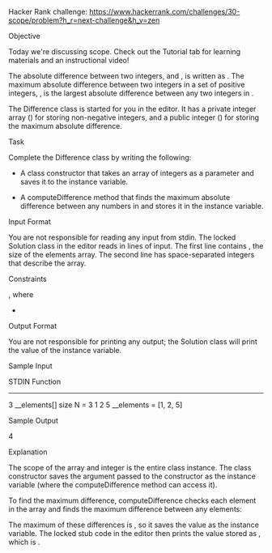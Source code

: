 Hacker Rank challenge: https://www.hackerrank.com/challenges/30-scope/problem?h_r=next-challenge&h_v=zen

Objective

Today we're discussing scope. Check out the Tutorial tab for learning materials and an instructional video!

The absolute difference between two integers,  and , is written as . The maximum absolute difference between two integers in a set of positive integers, , is the largest absolute difference between any two integers in .

The Difference class is started for you in the editor. It has a private integer array () for storing  non-negative integers, and a public integer () for storing the maximum absolute difference.

Task

Complete the Difference class by writing the following:

- A class constructor that takes an array of integers as a parameter and saves it to the  instance variable.

- A computeDifference method that finds the maximum absolute difference between any  numbers in  and stores it in the  instance variable.


Input Format

You are not responsible for reading any input from stdin. The locked Solution class in the editor reads in  lines of input. The first line contains , the size of the elements array. The second line has  space-separated integers that describe the  array.

Constraints

, where 

-
Output Format

You are not responsible for printing any output; the Solution class will print the value of the  instance variable.

Sample Input

STDIN   Function
-----   --------
3       __elements[] size N = 3
1 2 5   __elements = [1, 2, 5]

Sample Output

4

Explanation

The scope of the  array and  integer is the entire class instance. The class constructor saves the argument passed to the constructor as the  instance variable (where the computeDifference method can access it).

To find the maximum difference, computeDifference checks each element in the array and finds the maximum difference between any  elements: 


The maximum of these differences is , so it saves the value  as the  instance variable. The locked stub code in the editor then prints the value stored as , which is .